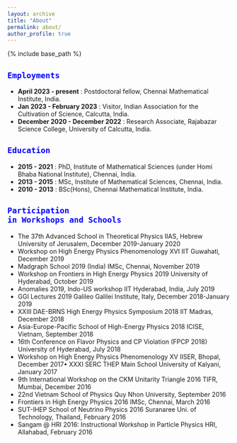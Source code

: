 ```yaml
---
layout: archive
title: "About"
permalink: about/
author_profile: true
---
```


{% include base_path %}

## <code style="color : Blue">Employments</code>

- <b>April 2023 - present</b> : Postdoctoral fellow, Chennai Mathematical Institute, India.
- <b>Jan 2023 - February 2023</b> : Visitor, Indian Association for the Cultivation of Science, Calcutta, India.
- <b>December 2020 - December 2022</b> : Research Associate, Rajabazar Science College, University of Calcutta, India.


## <code style="color : Blue">Education</code>

- <b>2015 - 2021</b> : PhD, Institute of Mathematical Sciences (under Homi Bhaba National Institute), Chennai, India.
- <b>2013 - 2015</b> : MSc, Institute of Mathematical Sciences, Chennai, India.
- <b>2010 - 2013</b> : BSc(Hons), Chennai Mathematical Institute, India.



## <code style="color : Blue">Participation in Workshops and Schools</code>

- The 37th Advanced School in Theoretical Physics
IIAS, Hebrew University of Jerusalem, December 2019-January 2020
- Workshop on High Energy Physics Phenomenology XVI
IIT Guwahati, December 2019
- Madgraph School 2019 (India)
IMSc, Chennai, November 2019
- Workshop on Frontiers in High Energy Physics 2019
University of Hyderabad, October 2019
- Anomalies 2019, Indo-US workshop
IIT Hyderabad, India, July 2019
- GGI Lectures 2019
Galileo Galilei Institute, Italy, December 2018-January 2019
- XXIII DAE-BRNS High Energy Physics Symposium 2018
IIT Madras, December 2018
- Asia-Europe-Pacific School of High-Energy Physics 2018
ICISE, Vietnam, September 2018
- 16th Conference on Flavor Physics and CP Violation (FPCP 2018)
University of Hyderabad, July 2018
- Workshop on High Energy Physics Phenomenology XV
IISER, Bhopal, December 2017• XXXI SERC THEP Main School
University of Kalyani, January 2017
- 9th International Workshop on the CKM Unitarity Triangle 2016
TIFR, Mumbai, December 2016
- 22nd Vietnam School of Physics
Quy Nhon University, September 2016
- Frontiers in High Energy Physics 2016
IMSc, Chennai, March 2016
- SUT-IHEP School of Neutrino Physics 2016
Suranaree Uni. of Technology, Thailand, February 2016
- Sangam @ HRI 2016: Instructional Workshop in Particle Physics
HRI, Allahabad, February 2016


